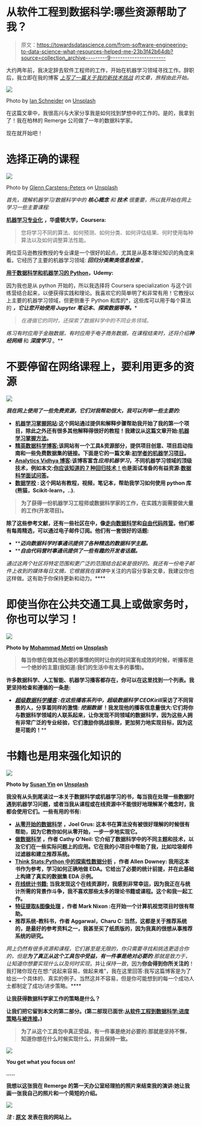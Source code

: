 # 从软件工程到数据科学:哪些资源帮助了我？

> 原文：<https://towardsdatascience.com/from-software-engineering-to-data-science-what-resources-helped-me-23b3f42b64db?source=collection_archive---------9----------------------->

大约两年前，我决定辞去软件工程师的工作，开始在机器学习领域寻找工作。辞职后，我立即在我的博客 [*上写了一篇关于我的新技术挑战*](http://www.sarahmestiri.com/index.php/2017/01/27/up-to-challenges/) *的文章，旅程由此开始。*

![](img/ae901bc20ff53f1f6b8fb3361b981f84.png)

Photo by [Ian Schneider](https://unsplash.com/@goian?utm_source=medium&utm_medium=referral) on [Unsplash](https://unsplash.com?utm_source=medium&utm_medium=referral)

在这篇文章中，我很高兴与大家分享我是如何找到梦想中的工作的。是的，我拿到了！我在柏林的 Remerge 公司做了一年的数据科学家。

现在就开始吧！

# 选择正确的课程

![](img/9979cd97b32ad91e4f47008c9370f2db.png)

Photo by [Glenn Carstens-Peters](https://unsplash.com/@glenncarstenspeters?utm_source=medium&utm_medium=referral) on [Unsplash](https://unsplash.com?utm_source=medium&utm_medium=referral)

*首先，理解机器学习/数据科学中的* ***核心概念*** *和* ***技术*** *很重要，所以我开始在网上学习一些主要课程:*

[**机器学习专业化**](https://www.coursera.org/specializations/machine-learning) **，华盛顿大学，Coursera:**

> 您将学习不同的算法、如何预测、如何分类、如何评估结果、何时使用每种算法以及如何调整算法性能。

两位亚马逊教授教授的专业课是一个很好的起点，尤其是从基本理论知识的角度来看。它经历了主要的机器学习领域: ***回归******分类******聚类******信息检索*** 。

[**用于数据科学和机器学习的 Python**](https://www.udemy.com/python-for-data-science-and-machine-learning-bootcamp)**，Udemy:**

因为我也是从 python 开始的，所以我选择将 Coursera specialization 与这个训练营结合起来，以便获得实践和理论。我喜欢它的简单明了和非常有用！它教授以上主要的机器学习领域，但更侧重于 Python 和库的*，这些库可以用于每个算法 的 ***，它让您开始使用 *Jupyter 笔记本*、*探索数据*等等。****

> *在遵循它的同时，还探索了数据科学中的不同业务领域。*

*练习有时应用于金融数据，有时应用于电子商务数据，在课程结束时，还将介绍****神经网络*** 和 ***深度学习*** 。**

# **不要停留在网络课程上，要利用更多的资源**

**![](img/bebd201cada9bd9897d3ed39076adcf1.png)**

***我在网上使用了一些免费资源，它们对我帮助很大，我可以列举一些主要的:***

*   **[**机器学习掌握**网站](https://machinelearningmastery.com):这个网站通过提供和解释步骤帮助我开始了我的第一个项目，除此之外还有很多其他解释得很好的教程！我建议从这篇文章开始:[机器学习掌握方法](https://machinelearningmastery.com/machine-learning-mastery-method/)。**
*   **[**精英数据科学**博客:](https://elitedatascience.com)该网站有一个工具&资源部分，提供项目创意、项目启动指南和一些免费数据集的链接。下面是它的一篇文章:[初学者的机器学习项目](https://elitedatascience.com/machine-learning-projects-for-beginners)。**
*   **[**Analytics Vidhya** 博客](https://www.analyticsvidhya.com/blog):该博客富含*应用机器学习*，不同机器学习领域的顶级技术，例如本文:[你应该知道的 7 种回归技术！](https://www.analyticsvidhya.com/blog/2015/08/comprehensive-guide-regression/)也是面试准备的有益资源:[数据科学面试问答](https://www.analyticsvidhya.com/blog/2018/06/comprehensive-data-science-machine-learning-interview-guide/)。**
*   **[**数据学校**](https://www.dataschool.io/start/) **:** 这个网站有教程，视频，笔记本，帮助我学习如何使用 python 库(熊猫，Scikit-learn，..).**

> **为了获得一份机器学习工程师或数据科学家的工作，在实践方面需要做大量的工作(开发项目)。**

**除了这些参考文献，还有一些社区在[](http://medium.com)**中，像[走向数据科学](https://towardsdatascience.com)和[自由代码阵营](https://medium.freecodecamp.org)。他们都有每周精选，可以通过电子邮件订阅。他们有一套很好的话题:****

*   *****迈向数据科学*时事通讯提供了各种精选的数据科学主题。****
*   *****自由代码营*时事通讯提供了一些有趣的开发者话题。****

****通过这两个社区将特定范围和更广泛的范围结合起来是很好的。我还有一份电子邮件上收到的*媒体每日文摘*，它根据我在*媒体*中关注的内容分享新文章，我建议你也这样做。这有助于你保持更新和动力。****

# ****即使当你在公共交通工具上或做家务时，你也可以学习！****

****![](img/acd3b9e99dd2852a840f179db6a75eda.png)****

****Photo by [Mohammad Metri](https://unsplash.com/@mohammad_leo?utm_source=medium&utm_medium=referral) on [Unsplash](https://unsplash.com?utm_source=medium&utm_medium=referral)****

> ****每当你想在做其他必要的事情的同时让你的时间富有成效的时候，听播客是一个绝妙的主意(我知道:我们的生活中有太多的事情)。****

****许多数据科学、人工智能、机器学习播客都存在，你可以在这里找到一个列表。我更坚持检查和遵循的一条是:****

*   ****[**超级数据科学播客**](https://www.superdatascience.com/podcast) :在这些播客系列中，超级数据科学 CEO*Kirill*采访了不同背景的人，分享着同样的激情: ***挖掘数据*** ！我发现他的播客信息量很大:它们将你与数据科学领域的人联系起来，让你发现不同领域的数据科学，因为这些人拥有非常广泛的专业经验，它们激励你挑战极限，更加努力地实现目标，因为这是可能的！****

# ****书籍也是用来强化知识的****

****![](img/f2a03bd59995b0caf8911afe6a3bec3d.png)****

****Photo by [Susan Yin](https://unsplash.com/@syinq?utm_source=medium&utm_medium=referral) on [Unsplash](https://unsplash.com?utm_source=medium&utm_medium=referral)****

****我没有从头到尾读过一本关于数据科学或机器学习的书，每当我在处理一些数据时遇到机器学习问题，或者当我从课程或在线资源中不能很好地理解某个概念时，我都会使用它们。一些有用的书有:****

*   ****[**从零开始的数据科学**](https://www.amazon.com/Data-Science-Scratch-Principles-Python/dp/149190142X) **，Joel Grus:** 这本书在算法没有被很好理解的时候很有帮助，因为它教你如何从零开始，一步一步地实现它。****
*   ****[**做数据科学**](https://www.amazon.com/Doing-Data-Science-Straight-Frontline/dp/1449358659) **，作者 Cathy O'Neil:** 它介绍了数据科学中的不同主题和技术，以及它们在一些实际问题上的应用。它在我的小项目中帮助了我，比如垃圾邮件过滤器和建立推荐系统。****
*   ****[**Think Stats:Python 中的探索性数据分析**](https://www.amazon.com/Think-Stats-Exploratory-Data-Analysis/dp/1491907339) **，作者 Allen Downey:** 我用这本书作为参考，学习如何正确地做 EDA。它给出了必要的统计前提，并在此基础上构建了真实的数据集 EDA 示例。****
*   ****[**在线统计书籍:**](http://onlinestatbook.com/2/index.html) 当我发现这个在线资源时，我感到非常幸运，因为我正在与统计所需的背景作斗争，我不喜欢那些太多的理论书籍或课程。这个和我一起工作。****
*   ****[**特征提取&图像处理**](https://www.elsevier.com/books/feature-extraction-and-image-processing/nixon/978-0-08-055672-7) ，**作者 Mark Nixon** :在开始一个计算机视觉项目时很有帮助。****
*   ****推荐系统-教科书，作者 Aggarwal，Charu C: 当然，这都是关于推荐系统的，是最好的参考资料之一，我甚至买了纸质版的，因为我真的很想从事推荐系统的研究。****

****网上仍然有很多资源和课程，它们甚至是无限的，你只需要寻找和挑选更适合你的，但是**为了真正从这个工具包中受益，有一件事是绝对必要的**:那就是*致力于*，让*知道你想要实现什么以及何时实现*，并让*保持一致*，因为**你会得到你所关注的**！我打赌你现在在想:“说起来容易，做起来难”，我在这里回答:我写这篇博客是为了给出一个具体的、真实的例子。当然这并不容易，但是你可能想到的每一个成功人士都制定了成功/进步策略。****

****让我获得数据科学家工作的策略是什么？****

****让我们把它留到本文的第二部分。(**第二部**现已面世:[从软件工程到数据科学:进度策略与被连接](/from-software-engineering-to-data-science-strategic-progress-and-being-connected-b90ea105cb7c)。)****

> ****为了从这个工具包中真正受益，有一件事是绝对必要的:那就是坚持不懈，知道你想在什么时候实现什么，并且保持一致。****

****![](img/337e8b593e29ac16b5de5a4438c670ee.png)****

******You get what you focus on!******

****…..****

****我想以这张我在 Remerge 的第一天办公室经理拍的照片来结束我的演讲:她让我画一张我自己的照片和一个简短的介绍。****

****![](img/f60054b654b22ed6b95d65db11167bd5.png)****

*******注* :** [**原文**](http://www.sarahmestiri.com/index.php/2019/03/17/what-helped-me-get-a-data-science-job-that-fits-my-ambitions-part-1-resources/) 发表在我的网站上。****